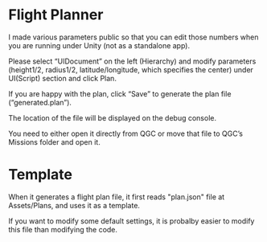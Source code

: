 # Flight Planner

I made various parameters public so that you can edit those numbers when you are running under Unity (not as a standalone app).

Please select “UIDocument” on the left (Hierarchy) and modify parameters (height1/2, radius1/2, latitude/longitude, which specifies the center)
under UI(Script) section and click Plan.

If you are happy with the plan, click “Save” to generate the plan file (“generated.plan”).

The location of the file will be displayed on the debug console.

You need to either open it directly from QGC or move that file to QGC’s Missions folder and open it.

# Template

When it generates a flight plan file, it first reads "plan.json" file at Assets/Plans, and uses it as a template.

If you want to modify some default settings, it is probalby easier to modify this file than modifying the code. 